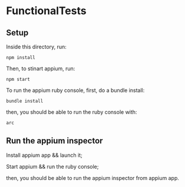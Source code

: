# FunctionalTests

## Setup

Inside this directory, run:

    npm install

Then, to stinart appium, run:

    npm start

To run the appium ruby console, first, do a bundle install:

    bundle install

then, you should be able to run the ruby console with:

    arc

## Run the appium inspector

Install appium app && launch it;

Start appium && run the ruby console;

then, you should be able to run the appium inspector from appium app.
